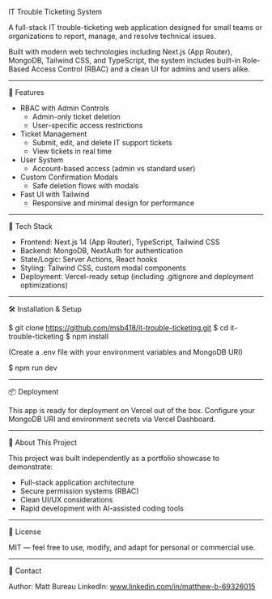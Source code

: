 IT Trouble Ticketing System

A full-stack IT trouble-ticketing web application designed for small teams or organizations to report, manage, and resolve technical issues.

Built with modern web technologies including Next.js (App Router), MongoDB, Tailwind CSS, and TypeScript, the system includes built-in Role-Based Access Control (RBAC) and a clean UI for admins and users alike.

---

🚀 Features

- RBAC with Admin Controls
  - Admin-only ticket deletion
  - User-specific access restrictions
- Ticket Management
  - Submit, edit, and delete IT support tickets
  - View tickets in real time
- User System
  - Account-based access (admin vs standard user)
- Custom Confirmation Modals
  - Safe deletion flows with modals
- Fast UI with Tailwind
  - Responsive and minimal design for performance

---

🧰 Tech Stack

- Frontend: Next.js 14 (App Router), TypeScript, Tailwind CSS
- Backend: MongoDB, NextAuth for authentication
- State/Logic: Server Actions, React hooks
- Styling: Tailwind CSS, custom modal components
- Deployment: Vercel-ready setup (including .gitignore and deployment optimizations)

---

🛠️ Installation & Setup

$ git clone https://github.com/msb418/it-trouble-ticketing.git
$ cd it-trouble-ticketing
$ npm install

(Create a .env file with your environment variables and MongoDB URI)

$ npm run dev

---

📦 Deployment

This app is ready for deployment on Vercel out of the box. Configure your MongoDB URI and environment secrets via Vercel Dashboard.

---

💼 About This Project

This project was built independently as a portfolio showcase to demonstrate:

- Full-stack application architecture
- Secure permission systems (RBAC)
- Clean UI/UX considerations
- Rapid development with AI-assisted coding tools

---

🪪 License

MIT — feel free to use, modify, and adapt for personal or commercial use.

---

🤝 Contact

Author: Matt Bureau
LinkedIn: www.linkedin.com/in/matthew-b-69326015
